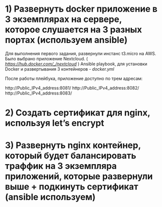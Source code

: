 # 1) Развернуть docker приложение в 3 экземплярах на сервере, которое слушается на 3 разных портах (используем ansible)

Для выполнения первого задания, развернули инстанс t3.micro на AWS. 
Было выбрано приложение Nextcloud. ( *https://hub.docker.com/_/nextcloud* )
Ansible playbook, для установки Docker и развертывания 3 контейнеров - _docker.yml_ 

После работы плейбука, приложение доступно по трем адресам:

http://Public_IPv4_address:8081/
http://Public_IPv4_address:8082/
http://Public_IPv4_address:8083/



# 2) Создать сертификат для nginx, используя let’s encrypt


# 3) Развернуть nginx контейнер, который будет балансировать траффик на 3 экземпляра приложений, которые развернули выше + подкинуть сертификат (ansible используем)